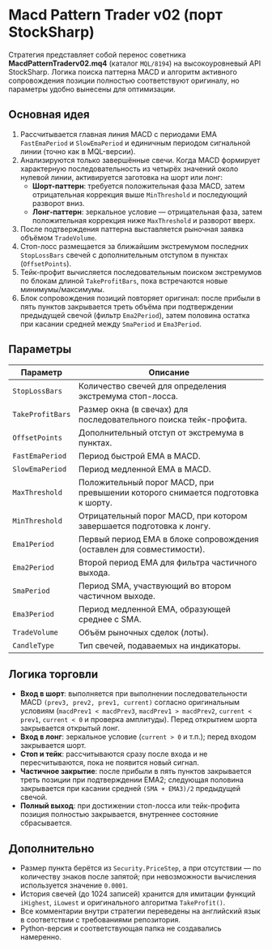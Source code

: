 # Macd Pattern Trader v02 (порт StockSharp)

Стратегия представляет собой перенос советника **MacdPatternTraderv02.mq4** (каталог `MQL/8194`) на высокоуровневый API StockSharp. Логика поиска паттерна MACD и алгоритм активного сопровождения позиции полностью соответствуют оригиналу, но параметры удобно вынесены для оптимизации.

## Основная идея

1. Рассчитывается главная линия MACD с периодами EMA `FastEmaPeriod` и `SlowEmaPeriod` и единичным периодом сигнальной линии (точно как в MQL-версии).
2. Анализируются только завершённые свечи. Когда MACD формирует характерную последовательность из четырёх значений около нулевой линии, активируется заготовка на шорт или лонг:
   - **Шорт-паттерн**: требуется положительная фаза MACD, затем отрицательная коррекция выше `MinThreshold` и последующий разворот вниз.
   - **Лонг-паттерн**: зеркальное условие — отрицательная фаза, затем положительная коррекция ниже `MaxThreshold` и разворот вверх.
3. После подтверждения паттерна выставляется рыночная заявка объёмом `TradeVolume`.
4. Стоп-лосс размещается за ближайшим экстремумом последних `StopLossBars` свечей с дополнительным отступом в пунктах (`OffsetPoints`).
5. Тейк-профит вычисляется последовательным поиском экстремумов по блокам длиной `TakeProfitBars`, пока встречаются новые минимумы/максимумы.
6. Блок сопровождения позиций повторяет оригинал: после прибыли в пять пунктов закрывается треть объёма при подтверждении предыдущей свечой (фильтр `Ema2Period`), затем половина остатка при касании средней между `SmaPeriod` и `Ema3Period`.

## Параметры

| Параметр | Описание |
|----------|----------|
| `StopLossBars` | Количество свечей для определения экстремума стоп-лосса. |
| `TakeProfitBars` | Размер окна (в свечах) для последовательного поиска тейк-профита. |
| `OffsetPoints` | Дополнительный отступ от экстремума в пунктах. |
| `FastEmaPeriod` | Период быстрой EMA в MACD. |
| `SlowEmaPeriod` | Период медленной EMA в MACD. |
| `MaxThreshold` | Положительный порог MACD, при превышении которого снимается подготовка к шорту. |
| `MinThreshold` | Отрицательный порог MACD, при котором завершается подготовка к лонгу. |
| `Ema1Period` | Первый период EMA в блоке сопровождения (оставлен для совместимости). |
| `Ema2Period` | Второй период EMA для фильтра частичного выхода. |
| `SmaPeriod` | Период SMA, участвующий во втором частичном выходе. |
| `Ema3Period` | Период медленной EMA, образующей среднее с SMA. |
| `TradeVolume` | Объём рыночных сделок (лоты). |
| `CandleType` | Тип свечей, подаваемых на индикаторы. |

## Логика торговли

- **Вход в шорт**: выполняется при выполнении последовательности MACD `(prev3, prev2, prev1, current)` согласно оригинальным условиям (`macdPrev1 < macdPrev3`, `macdPrev1 > macdPrev2`, `current < prev1`, `current < 0` и проверка амплитуды). Перед открытием шорта закрывается открытый лонг.
- **Вход в лонг**: зеркальное условие (`current > 0` и т.п.); перед входом закрывается шорт.
- **Стоп и тейк**: рассчитываются сразу после входа и не пересчитываются, пока не появится новый сигнал.
- **Частичное закрытие**: после прибыли в пять пунктов закрывается треть позиции при подтверждении EMA2; следующая половина закрывается при касании средней `(SMA + EMA3)/2` предыдущей свечой.
- **Полный выход**: при достижении стоп-лосса или тейк-профита позиция полностью закрывается, внутреннее состояние сбрасывается.

## Дополнительно

- Размер пункта берётся из `Security.PriceStep`, а при отсутствии — по количеству знаков после запятой; при невозможности вычисления используется значение `0.0001`.
- История свечей (до 1024 записей) хранится для имитации функций `iHighest`, `iLowest` и оригинального алгоритма `TakeProfit()`.
- Все комментарии внутри стратегии переведены на английский язык в соответствии с требованиями репозитория.
- Python-версия и соответствующая папка не создавались намеренно.

